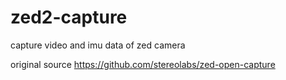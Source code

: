 # zed2-capture
capture video and imu data of zed camera

original source https://github.com/stereolabs/zed-open-capture
